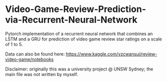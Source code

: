 # Video-Game-Review-Prediction-via-Recurrent-Neural-Network
Pytorch implementation of a recurrent neural network that combines an LSTM and a GRU for prediction of video game review star ratings on a scale of 1 to 5. 

Data can also be found here: https://www.kaggle.com/yzcwansui/review-video-game/notebooks

Disclaimer: originally this was a university project @ UNSW Sydney; the main file was not written by myself.
